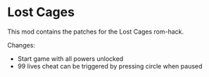 # Lost Cages
This mod contains the patches for the Lost Cages rom-hack.

Changes:
- Start game with all powers unlocked
- 99 lives cheat can be triggered by pressing circle when paused
